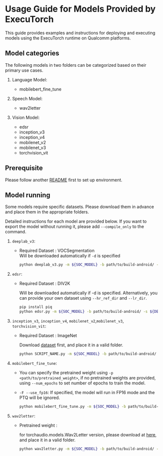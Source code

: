 # Usage Guide for Models Provided by ExecuTorch

This guide provides examples and instructions for deploying and executing models using the ExecuTorch runtime on Qualcomm platforms.

## Model categories
The following models in two folders can be categorized based on their primary use cases.

1. Language Model:
   - mobilebert_fine_tune

2. Speech Model:
   - wav2letter

3. Vision Model:
   - edsr
   - inception_v3
   - inception_v4
   - mobilenet_v2
   - mobilenet_v3
   - torchvision_vit

## Prerequisite
Please follow another [README](../README.md) first to set up environment.

## Model running
Some models require specific datasets. Please download them in advance and place them in the appropriate folders.

Detailed instructions for each model are provided below.
If you want to export the model without running it, please add `--compile_only` to the command.

1. `deeplab_v3`:
   - Required Dataset : VOCSegmentation  
       Will be downloaded automatically if `-d` is specified

      ```bash
      python deeplab_v3.py -m ${SOC_MODEL} -b path/to/build-android/ -s ${DEVICE_SERIAL} 

2. `edsr`:
   - Required Dataset : DIV2K

       Will be downloaded automatically if -d is specified. Alternatively, you can provide your own dataset using `--hr_ref_dir` and `--lr_dir`.
      
      ```bash
      pip install piq
      python edsr.py -m ${SOC_MODEL} -b path/to/build-android/ -s ${DEVICE_SERIAL} -d 

3. `inception_v3`, `inception_v4`, `mobilenet_v2`,`mobilenet_v3`, `torchvision_vit`:
   - Required Dataset : ImageNet 
       
       Download [dataset](https://www.kaggle.com/datasets/ifigotin/imagenetmini-1000) first, and place it in a valid folder.
      
      ```bash
      python SCRIPT_NAME.py -m ${SOC_MODEL} -b path/to/build-android/ -s ${DEVICE_SERIAL} -d path/to/ImageNet
 
4. `mobilebert_fine_tune`:
   - You can specify the pretrained weight using `-p <path/to/pretrained_weight>`, if no pretrained weights are provided, using `--num_epochs` to set number of epochs to train the model.
   - `-F --use_fp16`: If specified, the model will run in FP16 mode and the PTQ will be ignored.

      ```bash
      python mobilebert_fine_tune.py -m ${SOC_MODEL} -b path/to/build-android/ -s ${DEVICE_SERIAL} --num_epochs <number_of_epochs>

5.  `wav2letter`:
    - Pretrained weight : 
       
      for torchaudio.models.Wav2Letter version, please download at [here](https://github.com/nipponjo/wav2letter-ctc-pytorch/tree/main?tab=readme-ov-file#wav2letter-ctc-pytorch), and place it in a valid folder.
      ```bash
      python wav2letter.py -m ${SOC_MODEL} -b path/to/build-android/ -s ${DEVICE_SERIAL} -p path/to/pretrained_weight
   